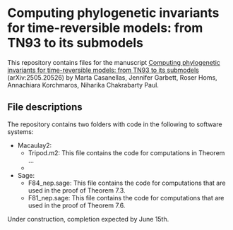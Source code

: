# Computing phylogenetic invariants for time-reversible models: from TN93 to its submodels
This repository contains files for the manuscript [Computing phylogenetic invariants for time-reversible models: from TN93 to its submodels](https://arxiv.org/abs/2505.20526) (arXiv:2505.20526) by Marta Casanellas, Jennifer Garbett, Roser Homs, Annachiara Korchmaros, Niharika Chakrabarty Paul.

## File descriptions

The repository contains two folders with code in the following to software systems:

* Macaulay2:
  * Tripod.m2: This file contains the code for computations in Theorem ...
  * 
* Sage:
  * F84_nep.sage: This file contains the code for computations that are used in the proof of Theorem 7.3.
  * F81_nep.sage: This file contains the code for computations that are used in the proof of Theorem 7.6.
  
Under construction, completion expected by June 15th.
